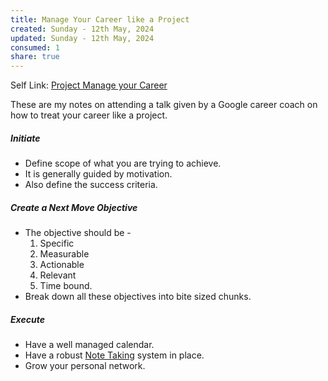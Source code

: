 ```yaml
---
title: Manage Your Career like a Project
created: Sunday - 12th May, 2024
updated: Sunday - 12th May, 2024
consumed: 1
share: true
---
```


Self Link: [Project Manage your Career](Project%20Manage%20your%20Career.md)

These are my notes on attending a talk given by a Google career coach on how to treat your career like a project.

##### Initiate

* Define scope of what you are trying to achieve.
* It is generally guided by motivation.
* Also define the success criteria.

##### Create a Next Move Objective

* The objective should be -
  1. Specific
  1. Measurable
  1. Actionable
  1. Relevant
  1. Time bound.
* Break down all these objectives into bite sized chunks.

##### Execute

* Have a well managed calendar.
* Have a robust [Note Taking](Note%20Taking.md) system in place.
* Grow your personal network.

